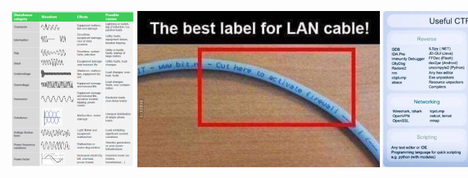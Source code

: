 <span style="white-space:nowrap"><img src="0.png" height=250>
<img src="2019-05-04 21.20.18.png" height=250>
<img src="2019-07-21 21.56.43.png" height=250>
<img src="2019-07-25 18.50.36.png" height=250>
<img src="41580169_1969831213097399_2630066688774635520_n.jpg" height=250>
<img src="48412683_2411029518910412_950857230498922496_n.jpg" height=250>
<img src="6d807ce.jpg" height=250>
<img src="FB_IMG_1535904800618.jpg" height=250>
<img src="FB_IMG_1539083859286.jpg" height=250>
<img src="images.png" height=250>
<img src="IMG-20170212-WA0005.jpg" height=250>
<img src="IMG-20190309-WA0011.jpg" height=250>
<img src="IMG-20190315-WA0001.jpg" height=250>
<img src="IMG-20190324-WA0003.jpg" height=250>
<img src="IMG-20190729-WA0000.jpg" height=250>
<img src="IMG_20170928_123642510_HDR.jpg" height=250>
<img src="lavanderia.jpg" height=250>
<img src="machine learning.jpg" height=250>
<img src="MVIMG_20181004_111841639.jpg" height=250>
<img src="random.jpeg" height=250>
<img src="Screenshot_20181027-131012.png" height=250>
<img src="Screenshot_20190131-123215.png" height=250>
<img src="Screenshot_20190516-134810.png" height=250>
<img src="Screenshot_20190831-192132.png" height=250>
<img src="Screenshot_20200112-133342.png" height=250>
<img src="Screenshot_20200114-153111.png" height=250>
<img src="stats test.jpg" height=250>
</span>